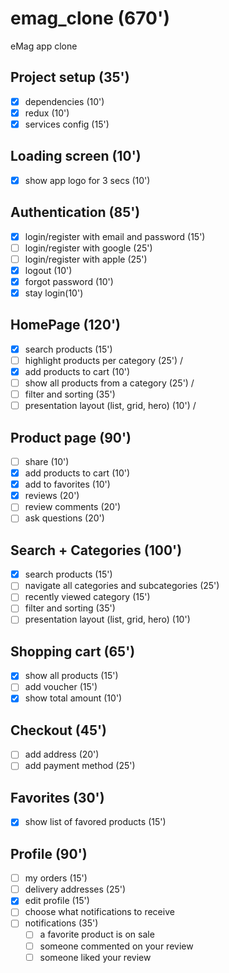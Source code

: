 # emag_clone (670')
eMag app clone

## Project setup (35')
* [x] dependencies (10')
* [x] redux (10')
* [x] services config (15')

## Loading screen (10')
* [x] show app logo for 3 secs (10')

## Authentication (85')
* [x] login/register with email and password (15')
* [ ] login/register with google (25')
* [ ] login/register with apple (25')
* [x] logout (10')
* [x] forgot password (10')
* [x] stay login(10')

## HomePage (120')
* [x] search products (15')
* [ ] highlight products per category (25') /
* [x] add products to cart (10')
* [ ] show all products from a category (25') /
* [ ] filter and sorting (35')
* [ ] presentation layout (list, grid, hero) (10') /

## Product page (90')
* [ ] share (10')
* [x] add products to cart (10')
* [x] add to favorites (10')
* [x] reviews (20')
* [ ] review comments (20')
* [ ] ask questions (20')

## Search + Categories (100')
* [x] search products (15')
* [ ] navigate all categories and subcategories (25')
* [ ] recently viewed category (15')
* [ ] filter and sorting (35')
* [ ] presentation layout (list, grid, hero) (10')

## Shopping cart (65')
* [x] show all products (15')
* [ ] add voucher (15')
* [x] show total amount (10')

## Checkout (45')
* [ ] add address (20')
* [ ] add payment method (25')

## Favorites (30')
* [x] show list of favored products (15')

## Profile (90')
* [ ] my orders (15')
* [ ] delivery addresses (25')
* [x] edit profile (15')
* [ ] choose what notifications to receive
* [ ] notifications (35')
    * [ ] a favorite product is on sale
    * [ ] someone commented on your review
    * [ ] someone liked your review